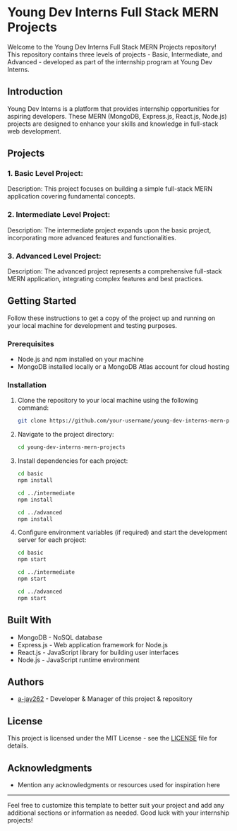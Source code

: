 
# Young Dev Interns Full Stack MERN Projects

Welcome to the Young Dev Interns Full Stack MERN Projects repository! This repository contains three levels of projects - Basic, Intermediate, and Advanced - developed as part of the internship program at Young Dev Interns.

## Introduction

Young Dev Interns is a platform that provides internship opportunities for aspiring developers. These MERN (MongoDB, Express.js, React.js, Node.js) projects are designed to enhance your skills and knowledge in full-stack web development.

## Projects

### 1. Basic Level Project: 

Description: This project focuses on building a simple full-stack MERN application covering fundamental concepts.

### 2. Intermediate Level Project: 

Description: The intermediate project expands upon the basic project, incorporating more advanced features and functionalities.

### 3. Advanced Level Project: 

Description: The advanced project represents a comprehensive full-stack MERN application, integrating complex features and best practices.

## Getting Started

Follow these instructions to get a copy of the project up and running on your local machine for development and testing purposes.

### Prerequisites

- Node.js and npm installed on your machine
- MongoDB installed locally or a MongoDB Atlas account for cloud hosting

### Installation

1. Clone the repository to your local machine using the following command:

   ```bash
   git clone https://github.com/your-username/young-dev-interns-mern-projects.git
   ```

2. Navigate to the project directory:

   ```bash
   cd young-dev-interns-mern-projects
   ```

3. Install dependencies for each project:

   ```bash
   cd basic
   npm install
   
   cd ../intermediate
   npm install
   
   cd ../advanced
   npm install
   ```

4. Configure environment variables (if required) and start the development server for each project:

   ```bash
   cd basic
   npm start
   
   cd ../intermediate
   npm start
   
   cd ../advanced
   npm start
   ```

## Built With

- MongoDB - NoSQL database
- Express.js - Web application framework for Node.js
- React.js - JavaScript library for building user interfaces
- Node.js - JavaScript runtime environment

## Authors

- [a-jay262](https://github.com/your-username) - Developer & Manager of this project & repository

## License

This project is licensed under the MIT License - see the [LICENSE](LICENSE) file for details.

## Acknowledgments

- Mention any acknowledgments or resources used for inspiration here

---

Feel free to customize this template to better suit your project and add any additional sections or information as needed. Good luck with your internship projects!
